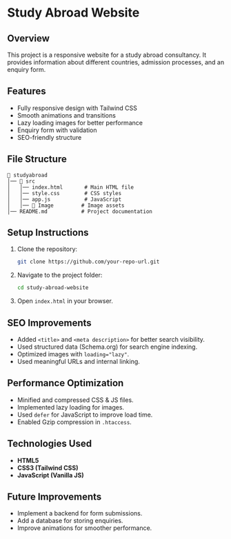 # Study Abroad Website

## Overview
This project is a responsive website for a study abroad consultancy. It provides information about different countries, admission processes, and an enquiry form.

## Features
- Fully responsive design with Tailwind CSS
- Smooth animations and transitions
- Lazy loading images for better performance
- Enquiry form with validation
- SEO-friendly structure

## File Structure
```
📂 studyabroad
│── 📂 src
│   │── index.html       # Main HTML file
│   │── style.css        # CSS styles
│   │── app.js           # JavaScript
│   │── 📂 Image         # Image assets
│── README.md           # Project documentation
```

## Setup Instructions
1. Clone the repository:
   ```bash
   git clone https://github.com/your-repo-url.git
   ```
2. Navigate to the project folder:
   ```bash
   cd study-abroad-website
   ```
3. Open `index.html` in your browser.

## SEO Improvements
- Added `<title>` and `<meta description>` for better search visibility.
- Used structured data (Schema.org) for search engine indexing.
- Optimized images with `loading="lazy"`.
- Used meaningful URLs and internal linking.

## Performance Optimization
- Minified and compressed CSS & JS files.
- Implemented lazy loading for images.
- Used `defer` for JavaScript to improve load time.
- Enabled Gzip compression in `.htaccess`.

## Technologies Used
- **HTML5**
- **CSS3 (Tailwind CSS)**
- **JavaScript (Vanilla JS)**

## Future Improvements
- Implement a backend for form submissions.
- Add a database for storing enquiries.
- Improve animations for smoother performance.
